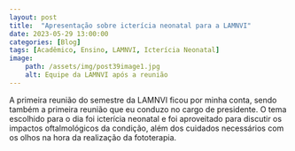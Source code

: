 ```yaml
---
layout: post
title:  "Apresentação sobre icterícia neonatal para a LAMNVI"
date: 2023-05-29 13:00:00
categories: [Blog]
tags: [Acadêmico, Ensino, LAMNVI, Icterícia Neonatal]
image: 
    path: /assets/img/post39image1.jpg
    alt: Equipe da LAMNVI após a reunião
---
```


A primeira reunião do semestre da LAMNVI ficou por minha conta, sendo também a primeira reunião que eu conduzo no cargo de presidente. O tema escolhido para o dia foi icterícia neonatal e foi aproveitado para discutir os impactos oftalmológicos da condição, além dos cuidados necessários com os olhos na hora da realização da fototerapia.